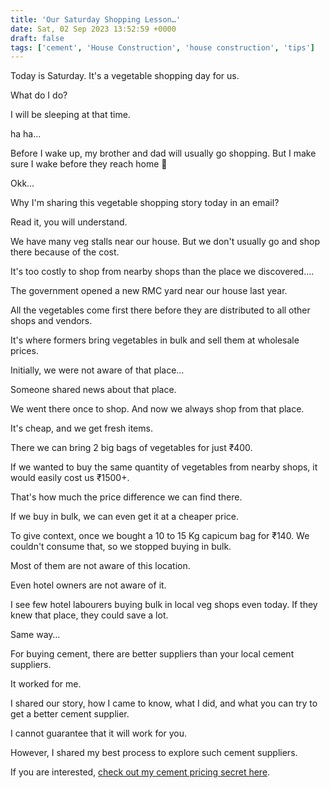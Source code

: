 ```yaml
---
title: 'Our Saturday Shopping Lesson…'
date: Sat, 02 Sep 2023 13:52:59 +0000
draft: false
tags: ['cement', 'House Construction', 'house construction', 'tips']
---
```


Today is Saturday. It's a vegetable shopping day for us.

What do I do?

I will be sleeping at that time.

ha ha…

Before I wake up, my brother and dad will usually go shopping. But I make sure I wake before they reach home 🙂

Okk…

Why I'm sharing this vegetable shopping story today in an email?

Read it, you will understand.

We have many veg stalls near our house. But we don't usually go and shop there because of the cost.

It's too costly to shop from nearby shops than the place we discovered….

The government opened a new RMC yard near our house last year.

All the vegetables come first there before they are distributed to all other shops and vendors.

It's where formers bring vegetables in bulk and sell them at wholesale prices.

Initially, we were not aware of that place…

Someone shared news about that place.

We went there once to shop. And now we always shop from that place.

It's cheap, and we get fresh items.

There we can bring 2 big bags of vegetables for just ₹400.

If we wanted to buy the same quantity of vegetables from nearby shops, it would easily cost us ₹1500+.

That's how much the price difference we can find there.

If we buy in bulk, we can even get it at a cheaper price.

To give context, once we bought a 10 to 15 Kg capicum bag for ₹140. We couldn't consume that, so we stopped buying in bulk.

Most of them are not aware of this location.

Even hotel owners are not aware of it.

I see few hotel labourers buying bulk in local veg shops even today. If they knew that place, they could save a lot.

Same way…

For buying cement, there are better suppliers than your local cement suppliers.

It worked for me.

I shared our story, how I came to know, what I did, and what you can try to get a better cement supplier.

I cannot guarantee that it will work for you.

However, I shared my best process to explore such cement suppliers.

If you are interested, [check out my cement pricing secret here](https://houseconstructionguide.com/cement-pricing-secrets/).